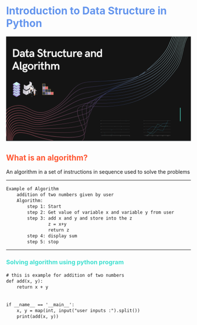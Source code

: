 <h1 style="color:#6495ED">Introduction to Data Structure in Python</h1>
<img src="https://github.com/cryptDecoder/Data-structure-in-python/blob/master/data-structure-introduction/assets/Capture.PNG" alt="Banner">
<h2 style="color:#FF5733">What is an algorithm?</h2>
<p>An algorithm in a set of instructions in sequence used to solve the problems</p>

---

```
Example of Algorithm
    addition of two numbers given by user
    Algorithm:
        step 1: Start
        step 2: Get value of variable x and variable y from user
        step 3: add x and y and store into the z
                z = x+y
                return z
        step 4: display sum
        step 5: stop
```

---

<h3 style="color:#40E0D0">Solving algorithm using python program</h3>

```
# this is example for addition of two numbers
def add(x, y):
    return x + y


if __name__ == '__main__':
    x, y = map(int, input("user inputs :").split())
    print(add(x, y))

```
